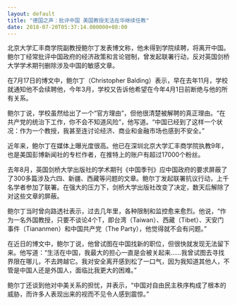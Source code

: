 ```yaml
---
layout: default
title: "德国之声：批评中国 美国教授无法在华继续任教"
date: 2018-07-20T05:37:14.000000+08:00
---
```


北京大学汇丰商学院副教授鲍尔丁发表博文称，他未得到学院续聘，将离开中国。鲍尔丁经常批评中国政府的经济政策和言论钳制，曾发起联署行动，反对英国剑桥大学学术期刊删除涉及中国的敏感文章。

在7月17日的博文中，鲍尔丁（Christopher Balding）表示，早在去年11月，学校就通知他不会续聘他，今年3月，学校又告诉他希望在今年4月1日前断绝与他的所有关系。

鲍尔丁说，学校虽然给出了一个“官方理由”，但他很清楚被解聘的真正理由。“在共产党的统治下工作，你不会不知道风险”，他写道。“中国已经到了这样一个状况：作为一个教授，我甚至连讨论经济、商业和金融市场也感到不安全。”

近年来，鲍尔丁在媒体上曝光度很高。他已在深圳北京大学汇丰商学院执教9年，也是美国彭博新闻社的专栏作者，在推特上的账户有超过17000个粉丝。

去年8月，英国剑桥大学出版社的学术期刊《中国季刊》应中国政府的要求屏蔽了了300多篇涉及六四、新疆、西藏等问题的文章。鲍尔丁发起联署抗议行动，上千名学者参加了联署。在强大的压力下，剑桥大学出版社改变了决定，数天后解除了对这些文章的屏蔽。

鲍尔丁当时曾向路透社表示，过去几年里，各种限制和监控愈来愈烈。他说，“作为一名外国教授，只要不谈论4个T，即台湾（Taiwan）、西藏（Tibet）、天安门事件（Tiananmen）和中国共产党（The Party），他觉得就不会有问题。”

在近日的博文中，鲍尔丁说，他曾试图在中国找新的职位，但很快就发现无法留下来。他写道：“生活在中国，我最大的担心一直是会被关起来……我曾试图去寻找界限在哪儿，不去跨越它。我对安全离开感到松了一口气，因为我知道其他人，不管是中国人还是外国人，面临比我更大的困难。”

鲍尔丁还谈到他对中美关系的担忧，并表示，“中国对自由民主秩序构成了根本的威胁，而许多人表现出来的视而不见令人感到震惊。”

